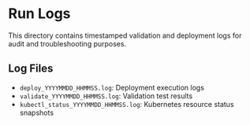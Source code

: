 # Run Logs

This directory contains timestamped validation and deployment logs for audit and troubleshooting purposes.

## Log Files
- `deploy_YYYYMMDD_HHMMSS.log`: Deployment execution logs
- `validate_YYYYMMDD_HHMMSS.log`: Validation test results
- `kubectl_status_YYYYMMDD_HHMMSS.log`: Kubernetes resource status snapshots

